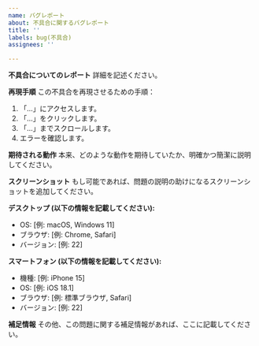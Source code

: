 ```yaml
---
name: バグレポート
about: 不具合に関するバグレポート
title: ''
labels: bug(不具合)
assignees: ''

---
```


**不具合についてのレポート**
詳細を記述ください。

**再現手順**
この不具合を再現させるための手順：
1. 「...」にアクセスします。
2. 「...」をクリックします。
3. 「...」までスクロールします。
4. エラーを確認します。

**期待される動作**
本来、どのような動作を期待していたか、明確かつ簡潔に説明してください。

**スクリーンショット**
もし可能であれば、問題の説明の助けになるスクリーンショットを追加してください。

**デスクトップ (以下の情報を記載してください):**
- OS: [例: macOS, Windows 11]
- ブラウザ: [例: Chrome, Safari]
- バージョン: [例: 22]

**スマートフォン (以下の情報を記載してください):**
- 機種: [例: iPhone 15]
- OS: [例: iOS 18.1]
- ブラウザ: [例: 標準ブラウザ, Safari]
- バージョン: [例: 22]

**補足情報**
その他、この問題に関する補足情報があれば、ここに記載してください。
